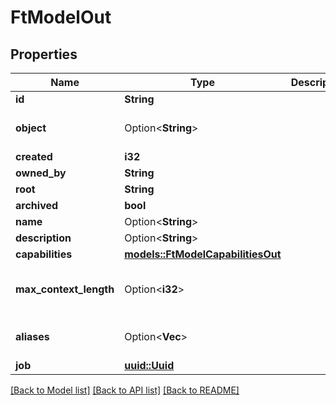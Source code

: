 # FtModelOut

## Properties

Name | Type | Description | Notes
------------ | ------------- | ------------- | -------------
**id** | **String** |  | 
**object** | Option<**String**> |  | [optional][default to Model]
**created** | **i32** |  | 
**owned_by** | **String** |  | 
**root** | **String** |  | 
**archived** | **bool** |  | 
**name** | Option<**String**> |  | [optional]
**description** | Option<**String**> |  | [optional]
**capabilities** | [**models::FtModelCapabilitiesOut**](FTModelCapabilitiesOut.md) |  | 
**max_context_length** | Option<**i32**> |  | [optional][default to 32768]
**aliases** | Option<**Vec<String>**> |  | [optional][default to []]
**job** | [**uuid::Uuid**](uuid::Uuid.md) |  | 

[[Back to Model list]](../README.md#documentation-for-models) [[Back to API list]](../README.md#documentation-for-api-endpoints) [[Back to README]](../README.md)


